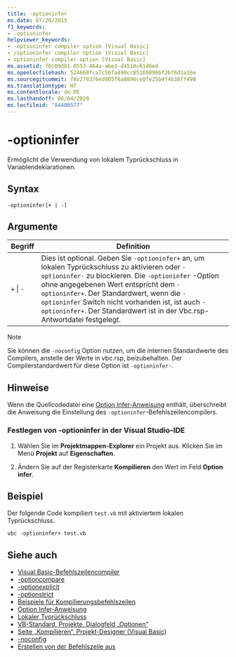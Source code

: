 ```yaml
---
title: -optioninfer
ms.date: 07/20/2015
f1_keywords:
- -optioninfer
helpviewer_keywords:
- -optioninfer compiler option [Visual Basic]
- /optioninfer compiler option [Visual Basic]
- optioninfer compiler option [Visual Basic]
ms.assetid: f6c09db1-0553-464a-abe3-d4510c61d6ed
ms.openlocfilehash: 524660fca7c56fa490cc85169898bf2bf6d1a16e
ms.sourcegitcommit: f8c270376ed905f6a8896ce0fe25b4f4b38ff498
ms.translationtype: HT
ms.contentlocale: de-DE
ms.lasthandoff: 06/04/2020
ms.locfileid: "84400577"
---
```

# <a name="-optioninfer"></a>-optioninfer
Ermöglicht die Verwendung von lokalem Typrückschluss in Variablendeklarationen.  
  
## <a name="syntax"></a>Syntax  
  
```console  
-optioninfer[+ | -]  
```  
  
## <a name="arguments"></a>Argumente  
  
|Begriff|Definition|  
|---|---|  
|`+` &#124; `-`|Dies ist optional. Geben Sie `-optioninfer+` an, um lokalen Typrückschluss zu aktivieren oder `-optioninfer-` zu blockieren. Die `-optioninfer` -Option ohne angegebenen Wert entspricht dem `-optioninfer+`. Der Standardwert, wenn die `-optioninfer` Switch nicht vorhanden ist, ist auch `-optioninfer+`. Der Standardwert ist in der Vbc.rsp-Antwortdatei festgelegt.|  
  
> [!NOTE]
> Sie können die `-noconfig` Option nutzen, um die internen Standardwerte des Compilers, anstelle der Werte in vbc.rsp, beizubehalten. Der Compilerstandardwert für diese Option ist `-optioninfer-`.  
  
## <a name="remarks"></a>Hinweise  
 Wenn die Quellcodedatei eine [Option Infer-Anweisung](../../language-reference/statements/option-infer-statement.md) enthält, überschreibt die Anweisung die Einstellung des `-optioninfer`-Befehlszeilencompilers.  
  
### <a name="to-set--optioninfer-in-the-visual-studio-ide"></a>Festlegen von -optioninfer in der Visual Studio-IDE  
  
1. Wählen Sie im **Projektmappen-Explorer** ein Projekt aus. Klicken Sie im Menü **Projekt** auf **Eigenschaften**.  
  
2. Ändern Sie auf der Registerkarte **Kompilieren** den Wert im Feld **Option infer**.  
  
## <a name="example"></a>Beispiel  
 Der folgende Code kompiliert `test.vb` mit aktiviertem lokalen Typrückschluss.  
  
```console
vbc -optioninfer+ test.vb  
```  
  
## <a name="see-also"></a>Siehe auch

- [Visual Basic-Befehlszeilencompiler](index.md)
- [-optioncompare](optioncompare.md)
- [-optionexplicit](optionexplicit.md)
- [-optionstrict](optionstrict.md)
- [Beispiele für Kompilierungsbefehlszeilen](sample-compilation-command-lines.md)
- [Option Infer-Anweisung](../../language-reference/statements/option-infer-statement.md)
- [Lokaler Typrückschluss](../../programming-guide/language-features/variables/local-type-inference.md)
- [VB-Standard, Projekte, Dialogfeld „Optionen“](/visualstudio/ide/reference/visual-basic-defaults-projects-options-dialog-box)
- [Seite „Kompilieren“, Projekt-Designer (Visual Basic)](/visualstudio/ide/reference/compile-page-project-designer-visual-basic)
- [-noconfig](noconfig.md)
- [Erstellen von der Befehlszeile aus](building-from-the-command-line.md)
